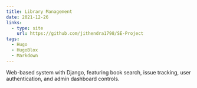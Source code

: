 ```yaml
---
title: Library Management
date: 2021-12-26
links:
  - type: site
    url: https://github.com/jithendra1798/SE-Project
tags:
  - Hugo
  - HugoBlox
  - Markdown
---
```


Web-based system with Django, featuring book search, issue tracking, user authentication, and admin dashboard controls.

<!--more-->
